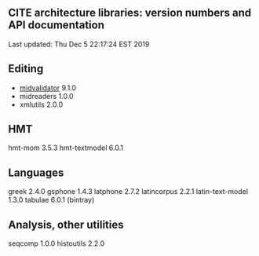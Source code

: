 ## CITE architecture libraries: version numbers and API documentation

Last updated: Thu Dec  5 22:17:24 EST 2019


## Editing

- [midvalidator](midvalidator/api/index.html) 9.1.0
- midreaders 1.0.0
- xmlutils 2.0.0

## HMT

hmt-mom 3.5.3
hmt-textmodel 6.0.1

## Languages

greek 2.4.0
gsphone 1.4.3
latphone 2.7.2
latincorpus 2.2.1
latin-text-model 1.3.0
tabulae 6.0.1 (bintray)

## Analysis, other utilities

seqcomp 1.0.0
histoutils 2.2.0
